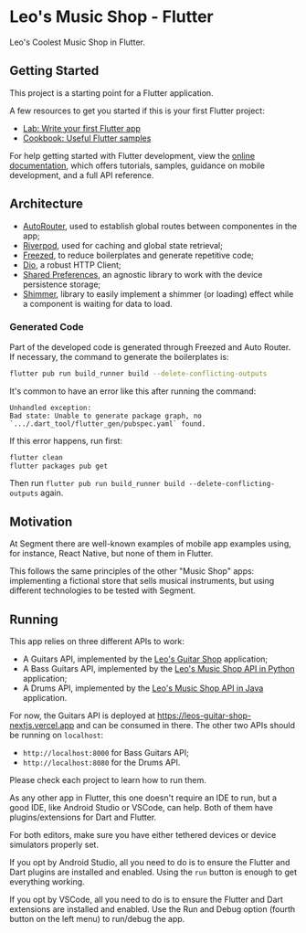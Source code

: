 # Leo's Music Shop - Flutter

Leo's Coolest Music Shop in Flutter.

## Getting Started

This project is a starting point for a Flutter application.

A few resources to get you started if this is your first Flutter project:

- [Lab: Write your first Flutter app](https://docs.flutter.dev/get-started/codelab)
- [Cookbook: Useful Flutter samples](https://docs.flutter.dev/cookbook)

For help getting started with Flutter development, view the
[online documentation](https://docs.flutter.dev/), which offers tutorials,
samples, guidance on mobile development, and a full API reference.

## Architecture

- [AutoRouter](https://github.com/Milad-Akarie/auto_route_library), used to establish global routes between componentes in the app;
- [Riverpod](https://riverpod.dev/), used for caching and global state retrieval;
- [Freezed](https://github.com/rrousselGit/freezed), to reduce boilerplates and generate repetitive code;
- [Dio](https://github.com/flutterchina/dio), a robust HTTP Client;
- [Shared Preferences](https://github.com/flutter/plugins/tree/main/packages/shared_preferences/shared_preferences), an agnostic library to work with the device persistence storage;
- [Shimmer](https://github.com/hnvn/flutter_shimmer), library to easily implement a shimmer (or loading) effect while a component is waiting for data to load.

### Generated Code

Part of the developed code is generated through Freezed and Auto Router. If necessary, the command to generate the boilerplates is:

```sh
flutter pub run build_runner build --delete-conflicting-outputs
```

It's common to have an error like this after running the command:

```
Unhandled exception:
Bad state: Unable to generate package graph, no `.../.dart_tool/flutter_gen/pubspec.yaml` found.
```

If this error happens, run first:

```sh
flutter clean
flutter packages pub get
```

Then run `flutter pub run build_runner build --delete-conflicting-outputs` again.

## Motivation

At Segment there are well-known examples of mobile app examples using, for instance, React Native, but none of them in Flutter. 

This follows the same principles of the other "Music Shop" apps: implementing a fictional store that sells musical instruments, but using different technologies to be tested with Segment.

## Running

This app relies on three different APIs to work:

- A Guitars API, implemented by the [Leo's Guitar Shop](https://github.com/seg-leonelsanches/leos-guitar-shop-nextjs) application;
- A Bass Guitars API, implemented by the [Leo's Music Shop API in Python](https://github.com/seg-leonelsanches/leos-music-shop-api-python) application;
- A Drums API, implemented by the [Leo's Music Shop API in Java](https://github.com/seg-leonelsanches/leos-music-shop-api-java) application.

For now, the Guitars API is deployed at https://leos-guitar-shop-nextjs.vercel.app and can be consumed in there. The other two APIs should be running on `localhost`:

- `http://localhost:8000` for Bass Guitars API;
- `http://localhost:8080` for the Drums API.

Please check each project to learn how to run them. 

As any other app in Flutter, this one doesn't require an IDE to run, but a good IDE, like Android Studio or VSCode, can help. Both of them have plugins/extensions for Dart and Flutter. 

For both editors, make sure you have either tethered devices or device simulators properly set.

If you opt by Android Studio, all you need to do is to ensure the Flutter and Dart plugins are installed and enabled. Using the `run` button is enough to get everything working.

If you opt by VSCode, all you need to do is to ensure the Flutter and Dart extensions are installed and enabled. Use the Run and Debug option (fourth button on the left menu) to run/debug the app. 